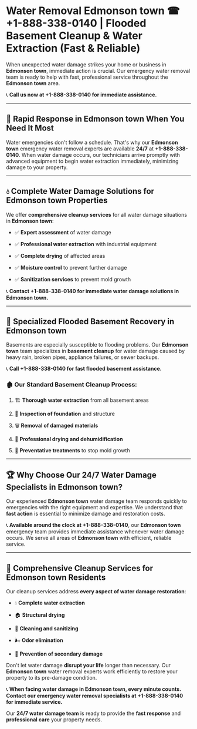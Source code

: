 # Water Removal Edmonson town ☎ +1-888-338-0140 | Flooded Basement Cleanup & Water Extraction (Fast & Reliable)

When unexpected water damage strikes your home or business in **Edmonson town**, immediate action is crucial. Our emergency water removal team is ready to help with fast, professional service throughout the **Edmonson town** area. 

📞 **Call us now at +1-888-338-0140 for immediate assistance.**
---
## 🚀 Rapid Response in Edmonson town When You Need It Most
Water emergencies don't follow a schedule. That's why our **Edmonson town** emergency water removal experts are available **24/7** at **+1-888-338-0140**. When water damage occurs, our technicians arrive promptly with advanced equipment to begin water extraction immediately, minimizing damage to your property.
---
## 💧 Complete Water Damage Solutions for Edmonson town Properties
We offer **comprehensive cleanup services** for all water damage situations in **Edmonson town**:
- ✅ **Expert assessment** of water damage  
- ✅ **Professional water extraction** with industrial equipment  
- ✅ **Complete drying** of affected areas  
- ✅ **Moisture control** to prevent further damage  
- ✅ **Sanitization services** to prevent mold growth  
📞 **Contact +1-888-338-0140 for immediate water damage solutions in Edmonson town.**
---
## 🌊 Specialized Flooded Basement Recovery in Edmonson town
Basements are especially susceptible to flooding problems. Our **Edmonson town** team specializes in **basement cleanup** for water damage caused by heavy rain, broken pipes, appliance failures, or sewer backups. 
📞 **Call +1-888-338-0140 for fast flooded basement assistance.**
### 🏚️ Our Standard Basement Cleanup Process:
1. 🏗️ **Thorough water extraction** from all basement areas  
2. 🔎 **Inspection of foundation** and structure  
3. 🗑️ **Removal of damaged materials**  
4. 💨 **Professional drying and dehumidification**  
5. 🚫 **Preventative treatments** to stop mold growth  
---
## 🏆 Why Choose Our 24/7 Water Damage Specialists in Edmonson town?
Our experienced **Edmonson town** water damage team responds quickly to emergencies with the right equipment and expertise. We understand that **fast action** is essential to minimize damage and restoration costs.
📞 **Available around the clock at +1-888-338-0140**, our **Edmonson town** emergency team provides immediate assistance whenever water damage occurs. We serve all areas of **Edmonson town** with efficient, reliable service.
---
## 🧹 Comprehensive Cleanup Services for Edmonson town Residents
Our cleanup services address **every aspect of water damage restoration**:
- 💧 **Complete water extraction**  
- 🏠 **Structural drying**  
- 🧼 **Cleaning and sanitizing**  
- 🌬️ **Odor elimination**  
- 🚫 **Prevention of secondary damage**  
Don't let water damage **disrupt your life** longer than necessary. Our **Edmonson town** water removal experts work efficiently to restore your property to its pre-damage condition.
📞 **When facing water damage in Edmonson town, every minute counts. Contact our emergency water removal specialists at +1-888-338-0140 for immediate service.**
Our **24/7 water damage team** is ready to provide the **fast response** and **professional care** your property needs.
